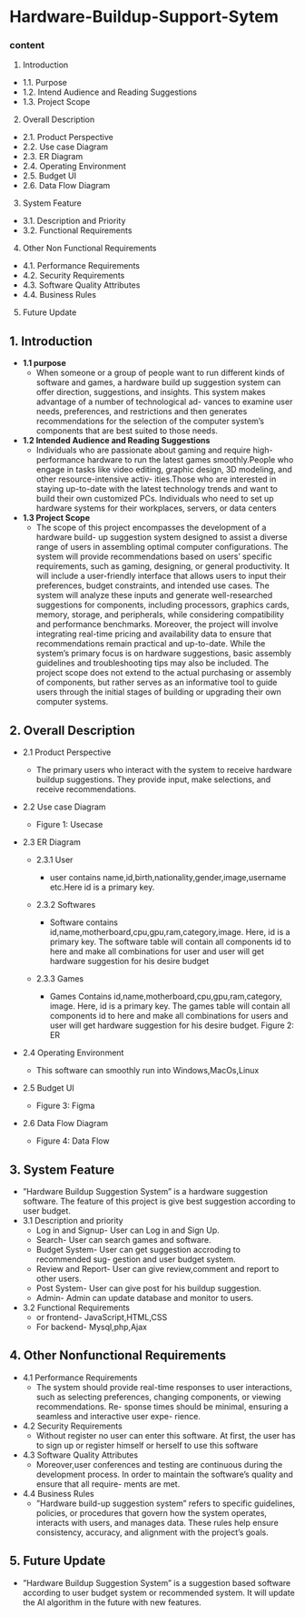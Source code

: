 # Hardware-Buildup-Support-Sytem
### content
1. Introduction
  - 1.1. Purpose
  - 1.2. Intend Audience and Reading Suggestions
  - 1.3. Project Scope
2. Overall Description
  - 2.1. Product Perspective
  - 2.2. Use case Diagram
  - 2.3. ER Diagram
  - 2.4. Operating Environment
  - 2.5. Budget UI
  - 2.6. Data Flow Diagram
3. System Feature
  - 3.1. Description and Priority
  - 3.2. Functional Requirements
4. Other Non Functional Requirements
  - 4.1. Performance Requirements
  - 4.2. Security Requirements
  - 4.3. Software Quality Attributes
  - 4.4. Business Rules
5. Future Update

## 1. Introduction
  - **1.1 purpose**
    - When someone or a group of people want to run different kinds of software and games, a hardware build up suggestion system can offer direction, suggestions, and insights. This system makes advantage of a number of technological ad- vances to examine user needs, preferences, and restrictions and then generates recommendations for the selection of the computer system’s components that are best suited to those needs.
  - **1.2 Intended Audience and Reading Suggestions**
    - Individuals who are passionate about gaming and require high-performance hardware to run the latest games smoothly.People who engage in tasks like video editing, graphic design, 3D modeling, and other resource-intensive activ- ities.Those who are interested in staying up-to-date with the latest technology trends and want to build their own customized PCs. Individuals who need to set up hardware systems for their workplaces, servers, or data centers
  - **1.3 Project Scope**
    - The scope of this project encompasses the development of a hardware build- up suggestion system designed to assist a diverse range of users in assembling optimal computer configurations. The system will provide recommendations based on users’ specific requirements, such as gaming, designing, or general productivity. It will include a user-friendly interface that allows users to input their preferences, budget constraints, and intended use cases. The system will analyze these inputs and generate well-researched suggestions for components, including processors, graphics cards, memory, storage, and peripherals, while considering compatibility and performance benchmarks. Moreover, the project will involve integrating real-time pricing and availability data to ensure that recommendations remain practical and up-to-date. While the system’s primary focus is on hardware suggestions, basic assembly guidelines and troubleshooting tips may also be included. The project scope does not extend to the actual purchasing or assembly of components, but rather serves as an informative tool to guide users through the initial stages of building or upgrading their own computer systems.
## 2. Overall Description
  - 2.1 Product Perspective
    - The primary users who interact with the system to receive hardware buildup suggestions. They provide input, make selections, and receive recommendations.
  - 2.2 Use case Diagram
    - Figure 1: Usecase
   - 2.3 ER Diagram
      - 2.3.1 User

        - user contains name,id,birth,nationality,gender,image,username etc.Here id is a primary key.
      - 2.3.2 Softwares
        - Software contains id,name,motherboard,cpu,gpu,ram,category,image. Here, id is a primary key. The software table will contain all components id to here and make all combinations for user and user will get hardware suggestion for his desire budget

      - 2.3.3 Games
        - Games Contains id,name,motherboard,cpu,gpu,ram,category, image. Here, id is a primary key. The games table will contain all components id to here and make all combinations for users and user will get hardware suggestion for his desire budget.
 Figure 2: ER
  - 2.4 Operating Environment
      - This software can smoothly run into Windows,MacOs,Linux
  - 2.5 Budget UI
     - Figure 3: Figma

  - 2.6 Data Flow Diagram
     - Figure 4: Data Flow
## 3. System Feature
  - ”Hardware Buildup Suggestion System” is a hardware suggestion software. The feature of this project is give best suggestion according to user budget.
  - 3.1 Description and priority
    - Log in and Signup- User can Log in and Sign Up.
    - Search- User can search games and software.
    - Budget System- User can get suggestion accroding to recommended sug- gestion and user budget system.
    - Review and Report- User can give review,comment and report to other users.
    - Post System- User can give post for his buildup suggestion.
    - Admin- Admin can update database and monitor to users.
  - 3.2 Functional Requirements
    - or frontend- JavaScript,HTML,CSS
    - For backend- Mysql,php,Ajax
## 4. Other Nonfunctional Requirements
  - 4.1 Performance Requirements
    - The system should provide real-time responses to user interactions, such as selecting preferences, changing components, or viewing recommendations. Re- sponse times should be minimal, ensuring a seamless and interactive user expe- rience.
  - 4.2 Security Requirements
    - Without register no user can enter this software. At first, the user has to sign up or register himself or herself to use this software
  - 4.3 Software Quality Attributes
    - Moreover,user conferences and testing are continuous during the development process. In order to maintain the software’s quality and ensure that all require- ments are met.
  - 4.4 Business Rules
    - ”Hardware build-up suggestion system” refers to specific guidelines, policies, or procedures that govern how the system operates, interacts with users, and manages data. These rules help ensure consistency, accuracy, and alignment with the project’s goals.
## 5. Future Update
  - ”Hardware Buildup Suggestion System” is a suggestion based software according to user budget system or recommended system. It will update the AI algorithm in the future with new features.
